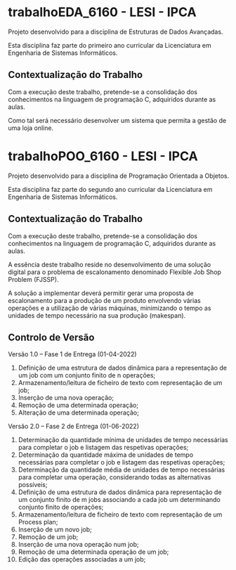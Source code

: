 # trabalhoEDA_6160 - LESI - IPCA
Projeto desenvolvido para a disciplina de Estruturas de Dados Avançadas.

Esta disciplina faz parte do primeiro ano curricular da Licenciatura em Engenharia de Sistemas Informáticos.

## Contextualização do Trabalho
Com a execução deste trabalho, pretende-se a consolidação dos conhecimentos na linguagem de programação C, adquiridos durante as aulas.

Como tal será necessário desenvolver um sistema que permita a gestão de uma loja online.

# trabalhoPOO_6160 - LESI - IPCA
Projeto desenvolvido para a disciplina de Programação Orientada a Objetos. 

Esta disciplina faz parte do segundo ano curricular da Licenciatura em Engenharia de Sistemas Informáticos.

## Contextualização do Trabalho
Com a execução deste trabalho, pretende-se a consolidação dos conhecimentos na linguagem de programação C, adquiridos durante as aulas.

A essência deste trabalho reside no desenvolvimento de uma solução digital para o problema de escalonamento denominado Flexible Job Shop Problem (FJSSP). 

A solução a implementar deverá permitir gerar uma proposta de escalonamento para a produção de um produto envolvendo várias operações e a utilização de várias máquinas, minimizando o tempo as unidades de tempo necessário na sua produção (makespan).

## Controlo de Versão
Versão 1.0 – Fase 1 de Entrega (01-04-2022)
1. Definição de uma estrutura de dados dinâmica para a representação de um job com um conjunto finito de n operações;
2. Armazenamento/leitura de ficheiro de texto com representação de um job;
3. Inserção de uma nova operação;
4. Remoção de uma determinada operação;
5. Alteração de uma determinada operação;

Versão 2.0 – Fase 2 de Entrega (01-06-2022)
1. Determinação da quantidade mínima de unidades de tempo necessárias para completar o job e listagem das respetivas operações;
2. Determinação da quantidade máxima de unidades de tempo necessárias para completar o job e listagem das respetivas operações;
3. Determinação da quantidade média de unidades de tempo necessárias para completar uma operação, considerando todas as alternativas possíveis;
4. Definição de uma estrutura de dados dinâmica para representação de um conjunto finito de m jobs associando a cada job um determinando conjunto finito de operações;
5. Armazenamento/leitura de ficheiro de texto com representação de um Process plan;
6. Inserção de um novo job;
7. Remoção de um job;
8. Inserção de uma nova operação num job;
9. Remoção de uma determinada operação de um job;
10. Edição das operações associadas a um job;
